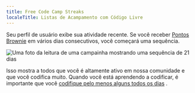 ```yaml
---
title: Free Code Camp Streaks
localeTitle: Listas de Acampamento com Código Livre
---
```

Seu perfil de usuário exibe sua atividade recente. Se você receber [Pontos Brownie](http://forum.freecodecamp.com/t/free-code-camp-brownie-points/18380) em vários dias consecutivos, você começará uma sequência.

![Uma foto da leitura de uma campainha mostrando uma sequência de 21 dias](//discourse-user-assets.s3.amazonaws.com/original/2X/8/8e538a398b1081372505f02ad173e326fe0f5825.png)

Isso mostra a todos que você é altamente ativo em nossa comunidade e que você codifica muito. Quando você está aprendendo a codificar, é importante que você [codifique pelo menos alguns todos os dias](http://www.quora.com/How-does-one-become-a-great-coder/answer/Quincy-Larson) .
